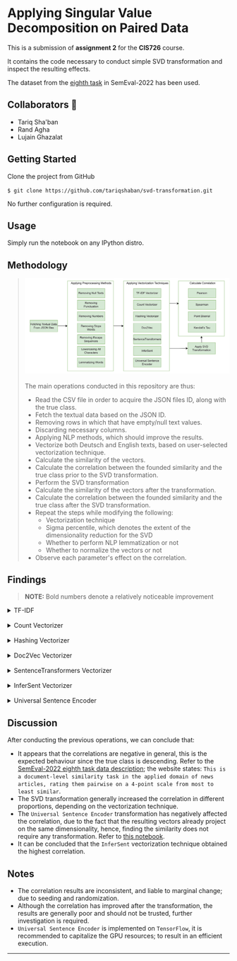 Applying Singular Value Decomposition on Paired Data
==============================
This is a submission of **assignment 2** for the **CIS726** course.

It contains the code necessary to conduct simple SVD transformation and inspect the resulting effects.

The dataset from the [eighth task](https://competitions.codalab.org/competitions/33835) in SemEval-2022 has been used.


Collaborators 🥇
------------
* Tariq Sha'ban
* Rand Agha
* Lujain Ghazalat


Getting Started
------------
Clone the project from GitHub

`$ git clone https://github.com/tariqshaban/svd-transformation.git`

No further configuration is required.


Usage
------------
Simply run the notebook on any IPython distro.


Methodology
------------
> ![methodology.png](assets/images/methodology.png)
> <br> <br>
> The main operations conducted in this repository are thus:
> * Read the CSV file in order to acquire the JSON files ID, along with the true class.
> * Fetch the textual data based on the JSON ID.
> * Removing rows in which that have empty/null text values.
> * Discarding necessary columns.
> * Applying NLP methods, which should improve the results.
> * Vectorize both Deutsch and English texts, based on user-selected vectorization technique.
> * Calculate the similarity of the vectors.
> * Calculate the correlation between the founded similarity and the true class prior to the SVD transformation.
> * Perform the SVD transformation
> * Calculate the similarity of the vectors after the transformation.
> * Calculate the correlation between the founded similarity and the true class after the SVD transformation.
> * Repeat the steps while modifying the following:
>     * Vectorization technique
>     * Sigma percentile, which denotes the extent of the dimensionality reduction for the SVD
>     * Whether to perform NLP lemmatization or not
>     * Whether to normalize the vectors or not 
> * Observe each parameter's effect on the correlation.

Findings
------------
> **NOTE:** Bold numbers denote a relatively noticeable improvement

<details>
  <summary>TF-IDF</summary>

| Method         |  Correlation Before  |  Correlation After  |
|:---------------|:--------------------:|:-------------------:|
| Pearson        |       0.037072       |      -0.057025      |
| Spearman       |      -0.033813       |      -0.073301      |
| Point Biserial |       0.037072       |      -0.057025      |
| Kendall’s Tau  |      -0.029307       |      -0.057911      |

[Documentation](https://scikit-learn.org/stable/modules/generated/sklearn.feature_extraction.text.TfidfVectorizer.html)

</details>

<br>

<details>
  <summary>Count Vectorizer</summary>

| Method         |  Correlation Before  |  Correlation After  |
|:---------------|:--------------------:|:-------------------:|
| Pearson        |       0.030571       |      -0.093689      |
| Spearman       |       -0.03434       |      -0.100168      |
| Point Biserial |       0.030571       |      -0.093689      |
| Kendall’s Tau  |      -0.029663       |      -0.077723      |

[Documentation](https://scikit-learn.org/stable/modules/generated/sklearn.feature_extraction.text.CountVectorizer.html)

</details>

<br>

<details>
  <summary>Hashing Vectorizer</summary>

|     Method     |  Correlation Before  |  Correlation After  |
|:--------------:|:--------------------:|:-------------------:|
|    Pearson     |       0.015116       |      -0.060267      |
|    Spearman    |       0.007608       |      -0.115777      |
| Point Biserial |       0.015116       |      -0.060267      |
| Kendall’s Tau  |       0.005918       |      -0.091439      |

[Documentation](https://scikit-learn.org/stable/modules/generated/sklearn.feature_extraction.text.HashingVectorizer.html)

</details>

<br>

<details>
  <summary>Doc2Vec Vectorizer</summary>

| Method         |  Correlation Before  | Correlation After |
|----------------|:--------------------:|:-----------------:|
| Pearson        |      -0.017074       |     -0.133401     |
| Spearman       |       0.014611       |   **-0.220485**   |
| Point Biserial |      -0.017074       |     -0.133401     |
| Kendall’s Tau  |       0.011767       |   **-0.176767**   |

[Documentation](https://radimrehurek.com/gensim/models/doc2vec.html)

</details>

<br>

<details>
  <summary>SentenceTransformers Vectorizer</summary>

| Method         |  Correlation Before  |  Correlation After  |
|----------------|:--------------------:|:-------------------:|
| Pearson        |      -0.082604       |      -0.111177      |
| Spearman       |      -0.087866       |      -0.070735      |
| Point Biserial |      -0.082604       |      -0.111177      |
| Kendall’s Tau  |       -0.06885       |      -0.059435      |

[Documentation](https://www.sbert.net)

</details>

<br>

<details>
  <summary>InferSent Vectorizer</summary>

| Method         |  Correlation Before  | Correlation After |
|----------------|:--------------------:|:-----------------:|
| Pearson        |      -0.048277       |   **-0.232986**   |
| Spearman       |      -0.105281       |   **-0.258727**   |
| Point Biserial |      -0.048277       |   **-0.232986**   |
| Kendall’s Tau  |      -0.082398       |   **-0.202672**   |

[Repository](https://github.com/facebookresearch/InferSent)

</details>

<br>

<details>
  <summary>Universal Sentence Encoder</summary>

| Method         |  Correlation Before  |  Correlation After  |
|----------------|:--------------------:|:-------------------:|
| Pearson        |      -0.105371       |       0.02989       |
| Spearman       |      -0.115516       |      -0.002465      |
| Point Biserial |      -0.105371       |       0.02989       |
| Kendall’s Tau  |      -0.090571       |      -0.00254       |

[Documentation](https://tfhub.dev/google/universal-sentence-encoder-multilingual/3)

</details>

Discussion
------------
After conducting the previous operations, we can conclude that:
* It appears that the correlations are negative in general, this is the expected behaviour since the true class is
  descending. Refer to the
  [SemEval-2022 eighth task data description](https://competitions.codalab.org/competitions/33835#learn_the_details-timetable);
  the website states: `This is a document-level similarity task in the applied domain of news articles,
  rating them pairwise on a 4-point scale from most to least similar`.
* The SVD transformation generally increased the correlation in different proportions,
  depending on the vectorization technique.
* The `Universal Sentence Encoder` transformation has negatively affected the correlation, due to the fact that the
  resulting vectors already project on the same dimensionality, hence, 
  finding the similarity does not require any transformation. Refer to [this notebook](https://colab.research.google.com/github/tensorflow/hub/blob/master/examples/colab/cross_lingual_similarity_with_tf_hub_multilingual_universal_encoder.ipynb).
* It can be concluded that the `InferSent` vectorization technique obtained the highest correlation.

Notes
------------
* The correlation results are inconsistent, and liable to marginal change; due to seeding and randomization.
* Although the correlation has improved after the transformation, the results are generally poor and should not be
  trusted, further investigation is required.
* `Universal Sentence Encoder` is implemented on `TensorFlow`, it is recommended to capitalize the GPU resources; to
  result in an efficient execution.

--------